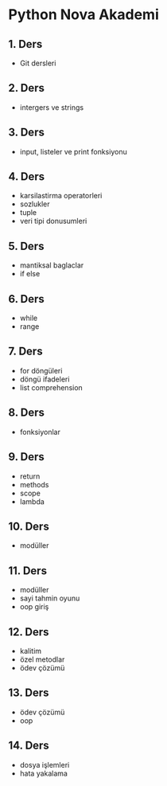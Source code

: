 # Python Nova Akademi

## 1. Ders

- Git dersleri

## 2. Ders

- intergers ve strings

## 3. Ders

- input, listeler ve print fonksiyonu

## 4. Ders

- karsilastirma operatorleri
- sozlukler
- tuple
- veri tipi donusumleri

## 5. Ders

- mantiksal baglaclar
- if else

## 6. Ders

- while
- range

## 7. Ders

- for döngüleri
- döngü ifadeleri
- list comprehension

## 8. Ders

- fonksiyonlar

## 9. Ders

- return
- methods
- scope
- lambda

## 10. Ders

- modüller

## 11. Ders

- modüller
- sayi tahmin oyunu
- oop giriş

## 12. Ders

- kalitim
- özel metodlar
- ödev çözümü

## 13. Ders

- ödev çözümü
- oop

## 14. Ders

- dosya işlemleri
- hata yakalama
